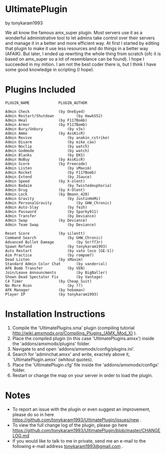 UltimatePlugin
==============
by tonykaram1993

We all know the famous amx_super plugin. Most servers use it as a wonderful
administrative tool to let admins take control over their servers and manage
it in a better and more efficient way. At first I started by editing that
plugin to make it use less resources and do things in a better way (AFAIK).
But later, I ended up rewriting the whole thing from scratch (ofc it is based
on amx_super so a lot of resemblance can be found). I hope I succeeded in
my mition. I am not the best coder there is, but I think I have some good
knowledge in scripting (I hope).

Plugins Included
================
	PLUGIN_NAME				PLUGIN_AUTHOR
	
	Admin Check				(by OneEyed)
	Admin Restart/Shutdown			(by Hawk552)
	Admin Heal				(by F117Bomb)
	Admin Armor				(by F117Bomb)
	Admin Bury/Unbury			(by v3x)
	Admin Ammo				(by AssKicR)
	Admin Revive				(by anakin_cstrike)
	Admin Disarm				(by mike_cao)
	Admin Noclip				(by watch)
	Admin Godmode				(by watch)
	Admin Blanks				(by EKS)
	Admin NoBuy				(by AssKicR)
	Admin Score				(by Freecode)
	Admin Listen				(by sMaxim)
	Admin Rocket				(by F117Bomb)
	Admin Extend				(by JSauce)
	Admin Speed				(by X-olent)
	Admin Badaim				(by Twistedeuphoria)
	Admin Drug				(by X-Olent)
	Admin Lock				(by Bmann_420)
	Admin Gravity				(by JustinHoMi)
	Admin PersonalGravity			(by GHW_Chronic)
	Admin Auto-Slay				(by fezh)
	Admin Password				(by Sparky911)
	Admin Transfer				(by Deviance)
	Admin Swap				(by Deviance)
	Admin Team Swap				(by Deviance)
	
	Reset Score				(by silentt)
	Command Search				(by GHW_Chronic)
	Advanced Bullet Damage			(by Sn!ff3r)
	Spawn Refund				(by tonykaram1993)
	Auto Restart				(by vato loco [GE-S])
	Aim Practice				(by rompom7)
	Dead Listen				(by sMaxim)
	Standard Admin Color Chat		(by vandercal)
	AFK Bomb Transfer			(by VEN)
	Join/Leave Announcments			(by BigBaller)
	Shown Dead Spectator Fix		(by Vantage)
	C4 Timer				(by Cheap_Suit)
	No More Rcon				(by ??)
	AFK Manager				(by hoboman)
	Player IP				(by tonykaram1993)

Installation Instructions
=========================
1. Compile the 'UltimatePlugins.sma' plugin (compiling tutorial http://wiki.amxmodx.org/Compiling_Plugins_(AMX_Mod_X) ).
2. Place the compiled plugin (in this case 'UltimatePlugins.amxx') inside the 'addons/amxmodx/plugins' folder.
3. Navigate to and open 'addons/amxmodx/config/plugins.ini'.
4. Search for 'adminchat.amxx' and write, exactely above it, 'UltimatePlugin.amxx' (whitout quotes).
5. Place the 'UltimatePlugin.cfg' file inside the 'addons/amxmodx/configs' folder.
6. Restart or change the map on your server in order to load the plugin.

Notes
=====
* To report an issue with the plugin or even suggest an improvement, please do so in here https://github.com/tonykaram1993/UltimatePlugin/issues/new .
* To view the full change log of the plugin, please go here https://github.com/tonykaram1993/UltimatePlugin/blob/master/CHANGELOG.md
* If you would like to talk to me in private, send me an e-mail to the following e-mail address tonykaram1993@gmail.com .

